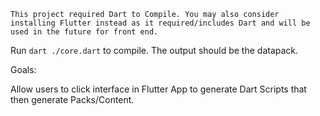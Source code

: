 	This project required Dart to Compile. You may also consider installing Flutter instead as it required/includes Dart and will be used in the future for front end.

Run `dart ./core.dart` to compile. The output should be the datapack. 

Goals:

Allow users to click interface in Flutter App to generate Dart Scripts that then generate Packs/Content.
